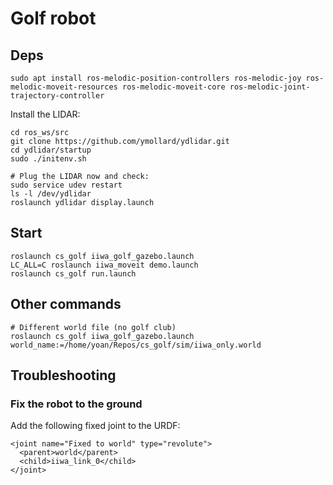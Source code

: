 # Golf robot

## Deps

```
sudo apt install ros-melodic-position-controllers ros-melodic-joy ros-melodic-moveit-resources ros-melodic-moveit-core ros-melodic-joint-trajectory-controller
```
Install the LIDAR:
```
cd ros_ws/src
git clone https://github.com/ymollard/ydlidar.git
cd ydlidar/startup
sudo ./initenv.sh

# Plug the LIDAR now and check:
sudo service udev restart
ls -l /dev/ydlidar
roslaunch ydlidar display.launch
```

## Start

```
roslaunch cs_golf iiwa_golf_gazebo.launch
LC_ALL=C roslaunch iiwa_moveit demo.launch
roslaunch cs_golf run.launch
```

## Other commands
```
# Different world file (no golf club)
roslaunch cs_golf iiwa_golf_gazebo.launch world_name:=/home/yoan/Repos/cs_golf/sim/iiwa_only.world
```

## Troubleshooting
### Fix the robot to the ground

Add the following fixed joint to the URDF:
```
<joint name="Fixed to world" type="revolute">
  <parent>world</parent>
  <child>iiwa_link_0</child>
</joint>
```
